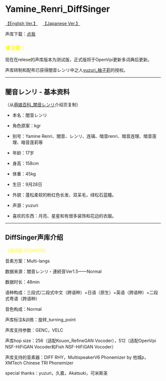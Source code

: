 # Yamine_Renri_DiffSinger

[【English Ver.】](https://github.com/colstone/Yamine_Renri_DiffSinger/blob/main/README_EN.md)    [【Japanese Ver.】](https://github.com/colstone/Yamine_Renri_DiffSinger/blob/main/README_JA.md)

声库下载：[点我](github_release)

### <font color=yellow>请注意：</font>

现在在relese的声库版本为测试版，正式版将于OpenVpi更新多词典后更新。

声库转制和配布已获得闇音レンリ中之人[yuzuri_柚子莉](https://space.bilibili.com/328087514)的授权。

---

## 闇音レンリ - 基本资料

（从[萌娘百科_闇音レンリ](https://mzh.moegirl.org.cn/%E6%9A%97%E9%9F%B3Renri)介绍页复制）

- 本名：闇音レンリ
  
- 角色原案：kgr
  
- 别号：Yamine Renri、闇音、レンリ、连璃、暗音renri、暗音连理、暗音莲理、暗音莲莉等
  
- 年龄：17岁
  
- 身高：158cm
  
- 体重：45kg
  
- 生日：9月28日
  
- 外貌：蓬松柔软的粉红色长发、双呆毛，绿松石蓝瞳。
  
- 声源：yuzuri
  
- 喜欢的东西：月亮、星星和有很多装饰和花边的衣服。

---

## DiffSinger声库介绍

<font color=yellow>（测试版 20240310）</font>

音素方案：Multi-langs

数据来源：闇音レンリ・連続音Ver1.5——Normal

数据时长：48min

语种构成：三段式/二段式中文（跨语种）+日语（原生）+英语（跨语种）+二段式粤语（跨语种）

音色构成：Normal

声库标注&训练：旋转_turning_point

声库支持参数：GENC，VELC

声库hop size：256（适配Kouon_RefineGAN Vocoder），512（适配OpenVpi NSF-HiFiGAN Vocoder和Fish NSF-HiFiGAN Vocoder）

声库支持的音素器：DIFF RHY，MultispeakerV6 Phonemizer by 他城p，XMTech Chinese TRI Phonemizer

special thanks：yuzuri，久嘉，Akatsuki，可米斯圣

